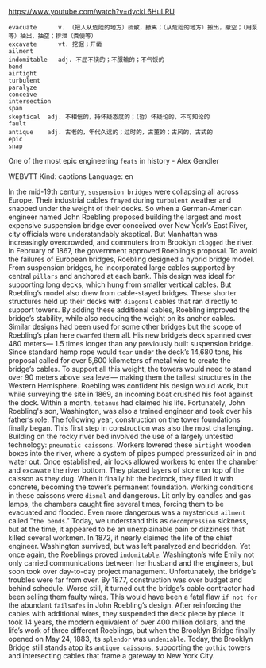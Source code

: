 https://www.youtube.com/watch?v=dyckL6HuLRU

```
evacuate      v. （把人从危险的地方）疏散，撤离；（从危险的地方）搬出，撤空；（用泵等）抽出，抽空；排泄（粪便等）  
excavate      vt. 挖掘；开凿
ailment  
indomitable   adj. 不屈不挠的；不服输的；不气馁的
bend  
airtight    
turbulent    
paralyze  
conceive  
intersection  
span  
skeptical  adj. 不相信的，持怀疑态度的；（哲）怀疑论的，不可知论的
fault  
antique    adj. 古老的，年代久远的；过时的，古董的；古风的，古式的
epic  
snap 
```

One of the most epic engineering `feats` in history - Alex Gendler

WEBVTT Kind: captions Language: en 

In the mid-19th century, `suspension bridges` were collapsing all across Europe. Their industrial cables `frayed` during `turbulent` weather and snapped under the weight of their decks. So when a German-American engineer named John Roebling proposed building the largest and most expensive suspension bridge ever conceived over New York’s East River, city officials were understandably skeptical. But Manhattan was increasingly overcrowded, and commuters from Brooklyn `clogged` the river. In February of 1867, the government approved Roebling’s proposal. To avoid the failures of European bridges, Roebling designed a hybrid bridge model. From suspension bridges, he incorporated large cables supported by central `pillars` and anchored at each bank. This design was ideal for supporting long decks, which hung from smaller vertical cables. But Roebling’s model also drew from cable-stayed bridges. These shorter structures held up their decks with `diagonal` cables that ran directly to support towers. By adding these additional cables, Roebling improved the bridge’s stability, while also reducing the weight on its anchor cables. Similar designs had been used for some other bridges but the scope of Roebling’s plan here `dwarfed` them all. His new bridge’s deck spanned over 480 meters— 1.5 times longer than any previously built suspension bridge. Since standard hemp rope would `tear` under the deck’s 14,680 tons, his proposal called for over 5,600 kilometers of metal wire to create the bridge’s cables. To support all this weight, the towers would need to stand over 90 meters above sea level— making them the tallest structures in the Western Hemisphere. Roebling was confident his design would work, but while surveying the site in 1869, an incoming boat crushed his foot against the dock. Within a month, `tetanus` had claimed his life. Fortunately, John Roebling's son, Washington, was also a trained engineer and took over his father’s role. The following year, construction on the tower foundations finally began. This first step in construction was also the most challenging. Building on the rocky river bed involved the use of a largely untested technology: `pneumatic caissons`. Workers lowered these `airtight` wooden boxes into the river, where a system of pipes pumped pressurized air in and water out. Once established, air locks allowed workers to enter the chamber and `excavate` the river bottom. They placed layers of stone on top of the caisson as they dug. When it finally hit the bedrock, they filled it with concrete, becoming the tower’s permanent foundation. Working conditions in these caissons were `dismal` and dangerous. Lit only by candles and gas lamps, the chambers caught fire several times, forcing them to be evacuated and flooded. Even more dangerous was a mysterious `ailment` called "`the bends`." Today, we understand this as `decompression` sickness, but at the time, it appeared to be an unexplainable pain or dizziness that killed several workmen. In 1872, it nearly claimed the life of the chief engineer. Washington survived, but was left paralyzed and bedridden. Yet once again, the Roeblings proved `indomitable`. Washington’s wife Emily not only carried communications between her husband and the engineers, but soon took over day-to-day project management. Unfortunately, the bridge’s troubles were far from over. By 1877, construction was over budget and behind schedule. Worse still, it turned out the bridge’s cable contractor had been selling them faulty wires. This would have been a fatal flaw `if not for` the abundant `failsafes` in John Roebling’s design. After reinforcing the cables with additional wires, they suspended the deck piece by piece. It took 14 years, the modern equivalent of over 400 million dollars, and the life’s work of three different Roeblings, but when the Brooklyn Bridge finally opened on May 24, 1883, its `splendor` was `undeniable`. Today, the Brooklyn Bridge still stands atop its `antique caissons`, supporting the `gothic` towers and intersecting cables that frame a gateway to New York City. 